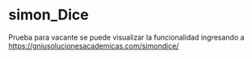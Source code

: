 # simon_Dice
Prueba para vacante se puede visualizar la funcionalidad ingresando a https://gniusolucionesacademicas.com/simondice/
